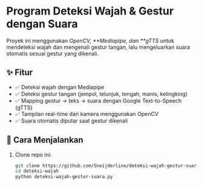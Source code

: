 # Program Deteksi Wajah & Gestur dengan Suara

Proyek ini menggunakan _OpenCV, **Mediapipe, dan **gTTS_ untuk mendeteksi wajah dan mengenali gestur tangan, lalu mengeluarkan suara otomatis sesuai gestur yang dikenali.

## ✨ Fitur

- ✅ Deteksi wajah dengan Mediapipe
- ✅ Deteksi gestur tangan (jempol, telunjuk, tengah, manis, kelingking)
- ✅ Mapping gestur → teks → suara dengan Google Text-to-Speech (gTTS)
- ✅ Tampilan real-time dari kamera menggunakan OpenCV
- ✅ Suara otomatis diputar saat gestur dikenali

## 🚀 Cara Menjalankan

1. Clone repo ini:
   ```bash
   git clone https://github.com/Sneijderlino/deteksi-wajah-gestur-suara.git
   cd deteksi-wajah
   python deteksi-wajah-gestur-suara.py
   ```
 